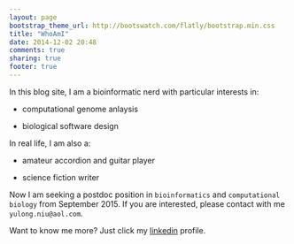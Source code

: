```yaml
---
layout: page
bootstrap_theme_url: http://bootswatch.com/flatly/bootstrap.min.css
title: "WhoAmI"
date: 2014-12-02 20:48
comments: true
sharing: true
footer: true
---
```


In this blog site, I am a bioinformatic nerd with particular interests in:

* computational genome anlaysis

* biological software design

In real life, I am also a: 

* amateur accordion and guitar player

* science fiction writer


Now I am seeking a postdoc position in `bioinformatics` and `computational biology` from September 2015. If you are interested, please contact with me `yulong.niu@aol.com`.
 
Want to know me more? Just click my [linkedin](http://cn.linkedin.com/pub/yulong-niu/86/bb0/840) profile.
